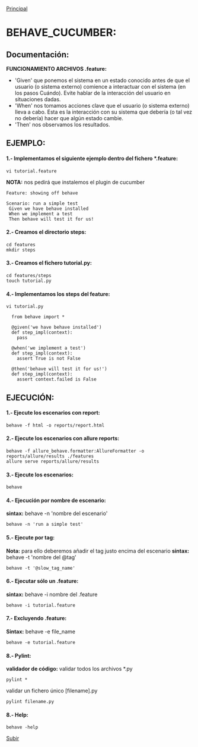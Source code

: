 <a name='top'></a>
[Principal](../README.md)<br/>

# BEHAVE_CUCUMBER:
## Documentación:

**FUNCIONAMIENTO ARCHIVOS .feature:**
- 'Given' que ponemos el sistema en un estado conocido antes de que el usuario (o sistema externo) comience a interactuar con el sistema (en los pasos Cuándo). Evite hablar de la interacción del usuario en situaciones dadas.
- 'When' nos tomamos acciones clave que el usuario (o sistema externo) lleva a cabo. Esta es la interacción con su sistema que debería (o tal vez no debería) hacer que algún estado cambie.
- 'Then' nos observamos los resultados.

## EJEMPLO:
#### 1.- Implementamos el siguiente ejemplo dentro del fichero *.feature:
    vi tutorial.feature
**NOTA:** nos pedirá que instalemos el plugin de cucumber

    Feature: showing off behave

    Scenario: run a simple test
     Given we have behave installed
     When we implement a test
     Then behave will test it for us!
      
#### 2.- Creamos el directorio steps:
    cd features
    mkdir steps

#### 3.- Creamos el fichero tutorial.py:
    cd features/steps
    touch tutorial.py

#### 4.- Implementamos los steps del feature:
    vi tutorial.py

      from behave import *

      @given('we have behave installed')
      def step_impl(context):
        pass

      @when('we implement a test')
      def step_impl(context):
        assert True is not False

      @then('behave will test it for us!')
      def step_impl(context):
        assert context.failed is False

## EJECUCIÓN:
#### 1.- Ejecute los escenarios con report:
    behave -f html -o reports/report.html

#### 2.- Ejecute los escenarios con allure reports:
    behave -f allure_behave.formatter:AllureFormatter -o reports/allure/results ./features
    allure serve reports/allure/results

#### 3.- Ejecute los escenarios:
    behave
    
#### 4.- Ejecución por nombre de escenario:
**sintax:** behave -n 'nombre del escenario'
   
    behave -n 'run a simple test'

#### 5.- Ejecute por tag:
**Nota:** para ello deberemos añadir el tag justo encima del escenario
**sintax:** behave -t 'nombre del @tag'

    behave -t '@slow_tag_name'

#### 6.- Ejecutar sólo un .feature:
**sintax:** behave -i nombre del .feature

    behave -i tutorial.feature

#### 7.- Excluyendo .feature:
**Sintax:** behave -e file_name

    behave -e tutorial.feature
    
#### 8.- Pylint:
**validador de código:**
validar todos los archivos *.py

    pylint *

validar un fichero único [filename].py

    pylint filename.py

#### 8.- Help:
    behave -help

[Subir](#top)
